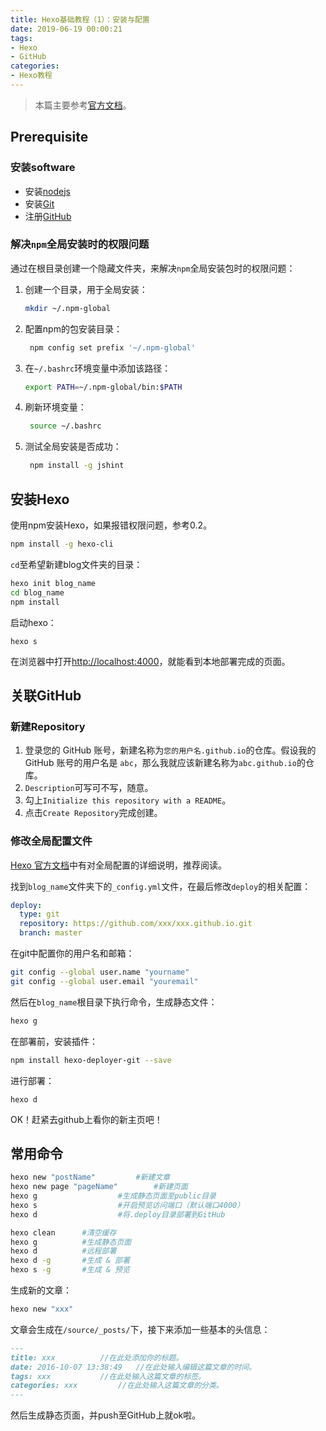 ```yaml
---
title: Hexo基础教程（1）：安装与配置
date: 2019-06-19 00:00:21
tags: 
- Hexo
- GitHub
categories: 
- Hexo教程
---
```


> 本篇主要参考[官方文档](https://hexo.io/zh-cn/docs/)。

## Prerequisite

### 安装software

- 安装[nodejs](https://nodejs.org/en/)
- 安装[Git](https://git-scm.com/)
- 注册[GitHub](https://github.com/)

### 解决`npm`全局安装时的权限问题

通过在根目录创建一个隐藏文件夹，来解决`npm`全局安装包时的权限问题：

1. 创建一个目录，用于全局安装：

   ```bash
   mkdir ~/.npm-global
   ```

2. 配置npm的包安装目录：

   ```bash
    npm config set prefix '~/.npm-global'
   ```

3. 在`~/.bashrc`环境变量中添加该路径：

   ```bash
   export PATH=~/.npm-global/bin:$PATH
   ```

4. 刷新环境变量：

   ```bash
    source ~/.bashrc
   ```

5. 测试全局安装是否成功：

   ```bash
    npm install -g jshint
   ```

## 安装Hexo

使用npm安装Hexo，如果报错权限问题，参考0.2。

```bash
npm install -g hexo-cli
```

`cd`至希望新建blog文件夹的目录：

```bash
hexo init blog_name
cd blog_name
npm install
```

启动hexo：

```
hexo s
```

在浏览器中打开[http://localhost:4000](http://localhost:4000/)，就能看到本地部署完成的页面。

## 关联GitHub

### 新建Repository

1. 登录您的 GitHub 账号，新建名称为`您的用户名.github.io`的仓库。假设我的 GitHub 账号的用户名是 `abc`，那么我就应该新建名称为`abc.github.io`的仓库。
2. `Description`可写可不写，随意。
3. 勾上`Initialize this repository with a README`。
4. 点击`Create Repository`完成创建。

### 修改全局配置文件

[Hexo 官方文档](https://hexo.io/zh-cn/docs/configuration.html)中有对全局配置的详细说明，推荐阅读。

找到`blog_name`文件夹下的`_config.yml`文件，在最后修改`deploy`的相关配置：

```yaml
deploy:
  type: git
  repository: https://github.com/xxx/xxx.github.io.git
  branch: master
```

在git中配置你的用户名和邮箱：

```bash
git config --global user.name "yourname"
git config --global user.email "youremail"
```

然后在`blog_name`根目录下执行命令，生成静态文件：

```bash
hexo g
```

在部署前，安装插件：

```bash
npm install hexo-deployer-git --save
```

进行部署：

```
hexo d
```

OK！赶紧去github上看你的新主页吧！

## 常用命令

```bash
hexo new "postName"			#新建文章
hexo new page "pageName"		#新建页面
hexo g					#生成静态页面至public目录
hexo s					#开启预览访问端口（默认端口4000）
hexo d					#将.deploy目录部署到GitHub
```

```bash
hexo clean		#清空缓存
hexo g			#生成静态页面
hexo d			#远程部署
hexo d -g		#生成 & 部署
hexo s -g		#生成 & 预览
```

生成新的文章：

```bash
hexo new "xxx"
```

文章会生成在`/source/_posts/`下，接下来添加一些基本的头信息：

```markdown
---
title: xxx			//在此处添加你的标题。
date: 2016-10-07 13:38:49	//在此处输入编辑这篇文章的时间。
tags: xxx			//在此处输入这篇文章的标签。
categories: xxx			//在此处输入这篇文章的分类。
---
```

然后生成静态页面，并push至GitHub上就ok啦。


